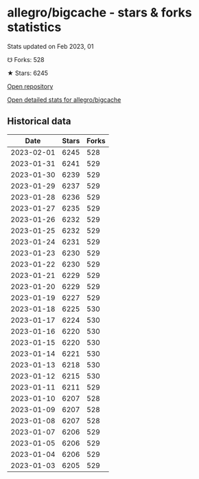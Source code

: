 # allegro/bigcache - stars & forks statistics

Stats updated on Feb 2023, 01

☋ Forks: 528

★ Stars: 6245

[Open repository](https://github.com/allegro/bigcache)

[Open detailed stats for allegro/bigcache](https://reviewgithub.com/rep/allegro/bigcache)

## Historical data
| Date | Stars | Forks |
|------|-------|-------|
| 2023-02-01 | 6245 | 528 | 
| 2023-01-31 | 6241 | 529 | 
| 2023-01-30 | 6239 | 529 | 
| 2023-01-29 | 6237 | 529 | 
| 2023-01-28 | 6236 | 529 | 
| 2023-01-27 | 6235 | 529 | 
| 2023-01-26 | 6232 | 529 | 
| 2023-01-25 | 6232 | 529 | 
| 2023-01-24 | 6231 | 529 | 
| 2023-01-23 | 6230 | 529 | 
| 2023-01-22 | 6230 | 529 | 
| 2023-01-21 | 6229 | 529 | 
| 2023-01-20 | 6229 | 529 | 
| 2023-01-19 | 6227 | 529 | 
| 2023-01-18 | 6225 | 530 | 
| 2023-01-17 | 6224 | 530 | 
| 2023-01-16 | 6220 | 530 | 
| 2023-01-15 | 6220 | 530 | 
| 2023-01-14 | 6221 | 530 | 
| 2023-01-13 | 6218 | 530 | 
| 2023-01-12 | 6215 | 530 | 
| 2023-01-11 | 6211 | 529 | 
| 2023-01-10 | 6207 | 528 | 
| 2023-01-09 | 6207 | 528 | 
| 2023-01-08 | 6207 | 528 | 
| 2023-01-07 | 6206 | 529 | 
| 2023-01-05 | 6206 | 529 | 
| 2023-01-04 | 6206 | 529 | 
| 2023-01-03 | 6205 | 529 | 


